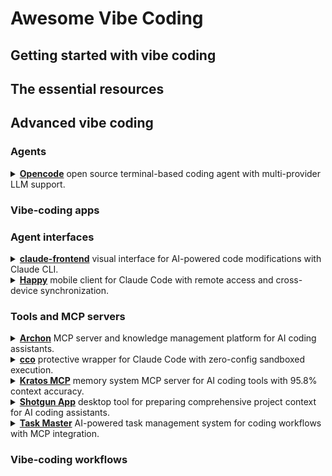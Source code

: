 # Awesome Vibe Coding

## Getting started with vibe coding

## The essential resources

## Advanced vibe coding

### Agents

<details>
  <summary><strong><a href="https://opencode.ai/">Opencode</a></strong> open source terminal-based coding agent with multi-provider LLM support.</summary>

  <blockquote>Opencode supports 75+ LLM providers and integrates with IDEs including Cursor and VS Code, enabling flexible model subscriptions for terminal-based development workflows.</blockquote>
</details>

### Vibe-coding apps


### Agent interfaces

<details>
<summary><a href="https://github.com/tobias-schuemann/claude-frontend"><strong>claude-frontend</strong></a> visual interface for AI-powered code modifications with Claude CLI.</summary>
<blockquote>claude-frontend provides a browser widget that allows developers to select webpage elements and send them to Claude for instant code modifications, supporting multiple frameworks including Next.js, Vite, React, and Vue in local development environments.</blockquote>
</details>

<details>
  <summary><strong><a href="https://happy.engineering/">Happy</a></strong> mobile client for Claude Code with remote access and cross-device synchronization.</summary>
  <blockquote>Happy enables developers to control Claude Code sessions remotely via mobile and web apps, providing push notifications, instant device switching, and end-to-end encrypted code transmission across iOS, Android, and web platforms.</blockquote>
</details>


### Tools and MCP servers

<details>
  <summary><strong><a href="https://github.com/coleam00/Archon">Archon</a></strong> MCP server and knowledge management platform for AI coding assistants.</summary>

  <blockquote>Archon provides custom knowledge bases with web crawling, vector search, and task management capabilities, supporting multiple LLMs and offering 10 MCP tools for enhanced RAG queries and collaborative development workflows.</blockquote>
</details>

<details>
<summary><strong><a href="https://github.com/nikvdp/cco">cco</a></strong> protective wrapper for Claude Code with zero-config sandboxed execution.</summary>

<blockquote>cco provides automatic sandboxing for Claude Code using native OS tools or Docker fallback, enabling secure isolated interactions while maintaining seamless user experience and preserving project context across platforms.</blockquote>
</details>

<details>
<summary><strong><a href="https://github.com/ceorkm/kratos-mcp">Kratos MCP</a></strong> memory system MCP server for AI coding tools with 95.8% context accuracy.</summary>

<blockquote>Kratos MCP provides persistent memory for AI coding tools using a Four Pillars Framework with SQLite storage, ensuring AI maintains project context across sessions with sub-10ms retrieval times and automatic project isolation.</blockquote>
</details>

<details>
 <summary><strong><a href="https://github.com/glebkudr/shotgun_code">Shotgun App</a></strong> desktop tool for preparing comprehensive project context for AI coding assistants.</summary>
<blockquote>Shotgun App enables one-click generation of structured project payloads for LLM interactions, allowing selective file exclusion and supporting whole-repository analysis and modification workflows with ChatGPT, Gemini, and other AI assistants.</blockquote>
</details>

<details>
<summary><a href="https://www.task-master.dev/"><strong>Task Master</strong></a> AI-powered task management system for coding workflows with MCP integration.</summary>
<blockquote>Task Master breaks down complex projects into manageable tasks, integrates with editors like Cursor and VS Code through MCP, and supports multiple AI providers to enhance development productivity without requiring API keys for Claude Code CLI usage.</blockquote>
</details>


### Vibe-coding workflows

